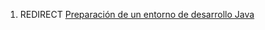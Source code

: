 1.  REDIRECT [Preparación de un entorno de desarrollo Java](preparacion-de-un-entorno-de-desarrollo-java.html)


